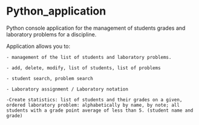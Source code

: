 # Python_application
Python console application for the management of students grades and laboratory problems  for a discipline.

   Application allows you to:

    - management of the list of students and laboratory problems.
  
    - add, delete, modify, list of students, list of problems
  
    - student search, problem search
   
    - Laboratory assignment / Laboratory notation

    -Create statistics: list of students and their grades on a given, ordered laboratory problem: alphabetically by name, by note; all students with a grade point average of less than 5. (student name and grade)
